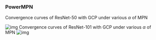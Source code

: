 ### PowerMPN

Convergence curves of ResNet-50 with GCP under various $\alpha$ of MPN

![img](https://mpnpowernorm.oss-ap-northeast-2.aliyuncs.com/r50.jpg)
Convergence curves of ResNet-101 with GCP under various $\alpha$ of MPN
![img](https://mpnpowernorm.oss-ap-northeast-2.aliyuncs.com/r101.jpg) 
